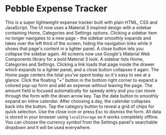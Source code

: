 # Pebble Expense Tracker

This is a super lightweight expense tracker built with plain HTML, CSS and JavaScript.
The UI now uses a Material 3 inspired design with a sidebar containing Home, Categories and Settings options. Clicking a sidebar item no longer navigates to a new page – the sidebar smoothly expands and takes over the left third of the screen, hiding the navigation links while it shows that page's content in a lighter panel. A close button lets you collapse the sidebar again.
All screens now use Google's Material Web Components library for a bold Material 3 look. A sidebar lists Home, Categories and Settings. Clicking a link loads that page inside the drawer which expands to a lighter panel, and a close button collapses it again.
The Home page centers the total you've spent today so it's easy to see at a glance.
Click the floating "+" button in the bottom right corner to expand a colored pop-up form and add an expense without leaving the page. The amount field is focused automatically for speedy entry and you can move through the form with the down arrow key. Tap the date button to smoothly expand an inline calendar. After choosing a day, the calendar collapses back into the button. Tap the category button to reveal a grid of chips for quick selection. Use the close icon or press Esc to dismiss the form.
All data is stored in your browser using `localStorage` so it works completely offline. You can choose the currency symbol from the Settings panel's searchable dropdown and it will be used everywhere.
